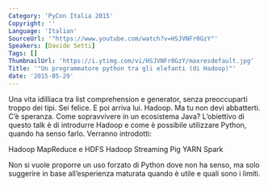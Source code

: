 ```yaml
---
Category: 'PyCon Italia 2015'
Copyright: ''
Language: 'Italian'
SourceUrl: '"https://www.youtube.com/watch?v=HSJVNFr0GzY"'
Speakers: [Davide Setti]
Tags: []
ThumbnailUrl: 'https://i.ytimg.com/vi/HSJVNFr0GzY/maxresdefault.jpg'
Title: '"Un programmatore python tra gli elefanti (di Hadoop)"'
date: '2015-05-29'
---
```

Una vita idilliaca tra list comprehension e generator, senza preoccuparti troppo dei tipi. Sei felice. E poi arriva lui. Hadoop. Ma tu non devi abbatterti. C’è speranza. Come sopravvivere in un ecosistema Java?
L’obiettivo di questo talk è di introdurre Hadoop e come è possibile utilizzare Python, quando ha senso farlo. Verranno introdotti:

Hadoop MapReduce e HDFS
Hadoop Streaming
Pig
YARN
Spark

Non si vuole proporre un uso forzato di Python dove non ha senso, ma solo suggerire in base all’esperienza maturata quando è utile e quali sono i limiti.
